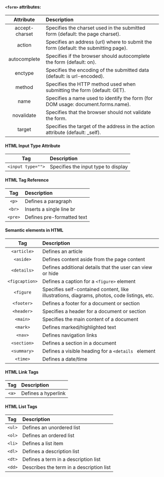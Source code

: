  #### `<form>` attributes:

|   Attribute    | Description                                                  |
| :------------: | :----------------------------------------------------------- |
| accept-charset | Specifies the charset used in the submitted form (default: the page charset). |
|     action     | Specifies an address (url) where to submit the form (default: the submitting page). |
|  autocomplete  | Specifies if the browser should autocomplete the form (default: on). |
|    enctype     | Specifies the encoding of the submitted data (default: is url-encoded). |
|     method     | Specifies the HTTP method used when submitting the form (default: GET). |
|      name      | Specifies a name used to identify the form (for DOM usage: document.forms.name). |
|   novalidate   | Specifies that the browser should not validate the form.     |
|     target     | Specifies the target of the address in the action attribute (default: _self). |

#### HTML Input Type Attribute

|        Tag        | Description                         |
| :---------------: | :---------------------------------- |
| `<input type="">` | Specifies the input type to display |

#### HTML Tag Reference

|   Tag   | Description                |
| :-----: | :------------------------- |
|  `<p>`  | Defines a paragraph        |
| `<br>`  | Inserts a single line br   |
| `<pre>` | Defines pre-formatted text |

#### Semantic elements in HTML

|      Tag       | Description                                                  |
| :------------: | :----------------------------------------------------------- |
|  `<article>`   | Defines an article                                           |
|   `<aside>`    | Defines content aside from the page content                  |
|  `<details>`   | Defines additional details that the user can view or hide    |
| `<figcaption>` | Defines a caption for a `<figure>` element                   |
|   `<figure`    | Specifies self-contained content, like illustrations, diagrams, photos, code listings, etc. |
|   `<footer>`   | Defines a footer for a document or section                   |
|   `<header>`   | Specifies a header for a document or section                 |
|    `<main>`    | Specifies the main content of a document                     |
|    `<mark>`    | Defines marked/highlighted text                              |
|    `<nav>`     | Defines navigation links                                     |
|  `<section>`   | Defines a section in a document                              |
|  `<summary>`   | Defines a visible heading for a `<details ` element          |
|    `<time>`    | Defines a date/time                                          |

#### HTML Link Tags

|  Tag  | Description         |
| :---: | :------------------ |
| `<a>` | Defines a hyperlink |

#### HTML List Tags

| Tag    | Description                              |
| :----- | :--------------------------------------- |
| `<ul>` | Defines an unordered list                |
| `<ol>` | Defines an ordered list                  |
| `<li>` | Defines a list item                      |
| `<dl>` | Defines a description list               |
| `<dt>` | Defines a term in a description list     |
| `<dd>` | Describes the term in a description list |

